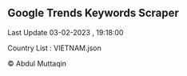 

## Google Trends Keywords Scraper 
 
Last Update 03-02-2023 , 19:18:00

Country List :
VIETNAM.json



© Abdul Muttaqin 
